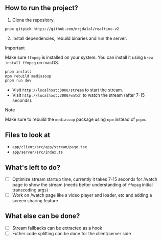 ## How to run the project?

1. Clone the repository.

```sh
pnpx gitpick https://github.com/nrjdalal/realtime-v2
```

2. Install dependencies, rebuild binaries and run the server.

> [!IMPORTANT]
> Make sure `ffmpeg` is installed on your system. You can install it using `brew install ffmpeg` on macOS.

```sh
pnpm install
npm rebuild mediasoup
pnpm run dev
```

- Visit `http://localhost:3000/stream` to start the stream.
- Visit `http://localhost:3000/watch` to watch the stream (after 7-15 seconds).

> [!NOTE]
> Make sure to rebuild the `mediasoup` package using `npm` instead of `pnpm`.

## Files to look at

- `app/client/src/app/stream/page.tsx`
- `app/server/src/index.ts`

## What's left to do?

- [ ] Optimize stream startup time, currently it takes 7-15 seconds for /watch page to show the stream (needs better understanding of `ffmpeg` initial transcoding args)
- [ ] Work on /watch page like a video player and loader, etc and adding a screen sharing feature

## What else can be done?

- [ ] Stream fallbacks can be extracted as a hook
- [ ] Futher code splitting can be done for the client/server side
